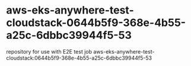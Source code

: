 # aws-eks-anywhere-test-cloudstack-0644b5f9-368e-4b55-a25c-6dbbc39944f5-53
repository for use with E2E test job aws-eks-anywhere-test-cloudstack:0644b5f9-368e-4b55-a25c-6dbbc39944f5-53
